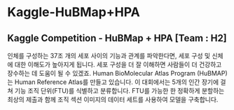 # Kaggle-HuBMap+HPA
Kaggle Competition - HuBMap + HPA [Team : H2]
---
인체를 구성하는 37조 개의 세포 사이의 기능과 관계를 파악한다면, 세포 구성 및 신체에 대한 이해도가 높아지게 됩니다.  세포 구성을 더 잘 이해하면 사람들이 더 건강하고 장수하는 데 도움이 될 수 있겠죠. 
Human BioMolecular Atlas Program (HuBMAP)는 Human Reference Atlas를 만들고 있습니다.
이 대회에서는 5개의 인간 장기에 걸쳐 기능 조직 단위(FTU)를 식별하고 분류합니다. FTU를 가능한 한 정확하게 분할하는 최상의 제출과 함께 조직 섹션 이미지의 데이터 세트를 사용하여 모델을 구축합니다.
